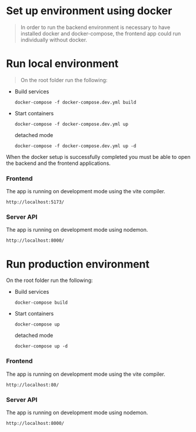 # Set up environment using docker
> In order to run the backend environment is necessary to have installed docker and docker-compose, the frontend app could run individually without docker.


# Run local environment
> On the root folder run the following:

- Build services
  ```console
  docker-compose -f docker-compose.dev.yml build
  ```

- Start containers
  ```console
  docker-compose -f docker-compose.dev.yml up
  ```

  detached mode
  ```console
  docker-compose -f docker-compose.dev.yml up -d
  ```
When the docker setup is successfully completed you must be able to open the backend and the frontend applications.

### Frontend
The app is running on development mode using the vite compiler.

`http://localhost:5173/`

### Server API
The app is running on development mode using nodemon.

`http://localhost:8000/`


# Run production environment
On the root folder run the following:

- Build services
  ```console
  docker-compose build
  ```

- Start containers
  ```console
  docker-compose up
  ```

  detached mode
  ```console
  docker-compose up -d
  ```

### Frontend
The app is running on development mode using the vite compiler.

`http://localhost:80/`

### Server API
The app is running on development mode using nodemon.

`http://localhost:8000/`
